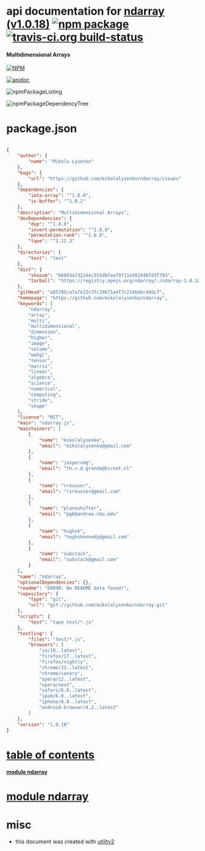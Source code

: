 # api documentation for  [ndarray (v1.0.18)](https://github.com/mikolalysenko/ndarray)  [![npm package](https://img.shields.io/npm/v/npmdoc-ndarray.svg?style=flat-square)](https://www.npmjs.org/package/npmdoc-ndarray) [![travis-ci.org build-status](https://api.travis-ci.org/npmdoc/node-npmdoc-ndarray.svg)](https://travis-ci.org/npmdoc/node-npmdoc-ndarray)
#### Multidimensional Arrays

[![NPM](https://nodei.co/npm/ndarray.png?downloads=true)](https://www.npmjs.com/package/ndarray)

[![apidoc](https://npmdoc.github.io/node-npmdoc-ndarray/build/screenCapture.buildNpmdoc.browser.%2Fhome%2Ftravis%2Fbuild%2Fnpmdoc%2Fnode-npmdoc-ndarray%2Ftmp%2Fbuild%2Fapidoc.html.png)](https://npmdoc.github.io/node-npmdoc-ndarray/build/apidoc.html)

![npmPackageListing](https://npmdoc.github.io/node-npmdoc-ndarray/build/screenCapture.npmPackageListing.svg)

![npmPackageDependencyTree](https://npmdoc.github.io/node-npmdoc-ndarray/build/screenCapture.npmPackageDependencyTree.svg)



# package.json

```json

{
    "author": {
        "name": "Mikola Lysenko"
    },
    "bugs": {
        "url": "https://github.com/mikolalysenko/ndarray/issues"
    },
    "dependencies": {
        "iota-array": "^1.0.0",
        "is-buffer": "^1.0.2"
    },
    "description": "Multidimensional Arrays",
    "devDependencies": {
        "dup": "^1.0.0",
        "invert-permutation": "^1.0.0",
        "permutation-rank": "^1.0.0",
        "tape": "^2.12.3"
    },
    "directories": {
        "test": "test"
    },
    "dist": {
        "shasum": "b60d3a73224ec555d0faa79711e502448fd3f793",
        "tarball": "https://registry.npmjs.org/ndarray/-/ndarray-1.0.18.tgz"
    },
    "gitHead": "a85785ca7a7e12c3fc29671a4f7c214bebc4ddc7",
    "homepage": "https://github.com/mikolalysenko/ndarray",
    "keywords": [
        "ndarray",
        "array",
        "multi",
        "multidimensional",
        "dimension",
        "higher",
        "image",
        "volume",
        "webgl",
        "tensor",
        "matrix",
        "linear",
        "algebra",
        "science",
        "numerical",
        "computing",
        "stride",
        "shape"
    ],
    "license": "MIT",
    "main": "ndarray.js",
    "maintainers": [
        {
            "name": "mikolalysenko",
            "email": "mikolalysenko@gmail.com"
        },
        {
            "name": "jaspervdg",
            "email": "th.v.d.gronde@hccnet.nl"
        },
        {
            "name": "rreusser",
            "email": "rsreusser@gmail.com"
        },
        {
            "name": "planeshifter",
            "email": "pgb@andrew.cmu.edu"
        },
        {
            "name": "hughsk",
            "email": "hughskennedy@gmail.com"
        },
        {
            "name": "substack",
            "email": "substack@gmail.com"
        }
    ],
    "name": "ndarray",
    "optionalDependencies": {},
    "readme": "ERROR: No README data found!",
    "repository": {
        "type": "git",
        "url": "git://github.com/mikolalysenko/ndarray.git"
    },
    "scripts": {
        "test": "tape test/*.js"
    },
    "testling": {
        "files": "test/*.js",
        "browsers": [
            "ie/10..latest",
            "firefox/17..latest",
            "firefox/nightly",
            "chrome/22..latest",
            "chrome/canary",
            "opera/12..latest",
            "opera/next",
            "safari/6.0..latest",
            "ipad/6.0..latest",
            "iphone/6.0..latest",
            "android-browser/4.2..latest"
        ]
    },
    "version": "1.0.18"
}
```



# <a name="apidoc.tableOfContents"></a>[table of contents](#apidoc.tableOfContents)

#### [module ndarray](#apidoc.module.ndarray)



# <a name="apidoc.module.ndarray"></a>[module ndarray](#apidoc.module.ndarray)



# misc
- this document was created with [utility2](https://github.com/kaizhu256/node-utility2)
